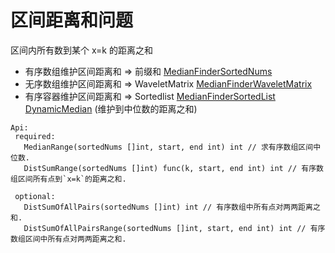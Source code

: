 # 区间距离和问题

区间内所有数到某个 x=k 的距离之和

- 有序数组维护区间距离和 => 前缀和
  [MedianFinderSortedNums](MedianFinderSortedNums.go)
- 无序数组维护区间距离和 => WaveletMatrix
  [MedianFinderWaveletMatrix](MedianFinderWaveletMatrix.go)
- 有序容器维护区间距离和 => Sortedlist
  [MedianFinderSortedList](MedianFinderSortedList.go)
  [DynamicMedian](DynamicMedian.go) (维护到中位数的距离之和)

```
Api:
 required:
   MedianRange(sortedNums []int, start, end int) int // 求有序数组区间中位数.
   DistSumRange(sortedNums []int) func(k, start, end int) int // 有序数组区间所有点到`x=k`的距离之和.

 optional:
   DistSumOfAllPairs(sortedNums []int) int // 有序数组中所有点对两两距离之和.
   DistSumOfAllPairsRange(sortedNums []int, start, end int) int // 有序数组区间中所有点对两两距离之和.
```
